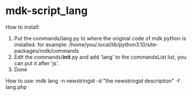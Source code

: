 # mdk-script_lang

How to install:
1. Put the commands/lang.py to where the original code of mdk python is installed. for example: /home/you/.local/lib/python3.10/site-packages/mdk/commands
2. Edit the commands/__init__.py and add 'lang' to the commandsList list, you can put it after 'js'.
3. Done

How to use:
mdk lang -n newstringid -d "the newstringid description" -f lang.php
